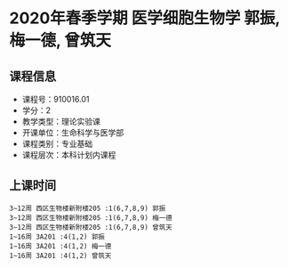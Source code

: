 # 2020年春季学期 医学细胞生物学 郭振, 梅一德, 曾筑天






## 课程信息

- 课程号：910016.01
- 学分：2
- 教学类型：理论实验课
- 开课单位：生命科学与医学部
- 课程类别：专业基础
- 课程层次：本科计划内课程

## 上课时间

```
3~12周 西区生物楼新附楼205 :1(6,7,8,9) 郭振
3~12周 西区生物楼新附楼205 :1(6,7,8,9) 梅一德
3~12周 西区生物楼新附楼205 :1(6,7,8,9) 曾筑天
1~16周 3A201 :4(1,2) 郭振
1~16周 3A201 :4(1,2) 梅一德
1~16周 3A201 :4(1,2) 曾筑天
```

